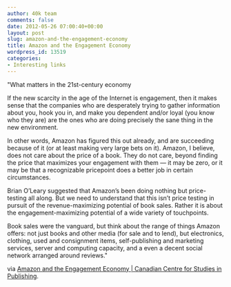 ```yaml
---
author: 40k team
comments: false
date: 2012-05-26 07:00:40+00:00
layout: post
slug: amazon-and-the-engagement-economy
title: Amazon and the Engagement Economy
wordpress_id: 13519
categories:
- Interesting links
---
```


"What matters in the 21st-century economy

If the new scarcity in the age of the Internet is engagement, then it makes sense that the companies who are desperately trying to gather information about you, hook you in, and make you dependent and/or loyal (you know who they are) are the ones who are doing precisely the sane thing in the new environment.

In other words, Amazon has figured this out already, and are succeeding because of it (or at least making very large bets on it). Amazon, I believe, does not care about the price of a book. They do not care, beyond finding the price that maximizes your engagement with them — it may be zero, or it may be that a recognizable pricepoint does a better job in certain circumstances.

Brian O’Leary suggested that Amazon’s been doing nothing but price-testing all along. But we need to understand that this isn’t price testing in pursuit of the revenue-maximizing potential of book sales. Rather it is about the engagement-maximizing potential of a wide variety of touchpoints.

Book sales were the vanguard, but think about the range of things Amazon offers: not just books and other media (for sale and to lend), but electronics, clothing, used and consignment items, self-publishing and marketing services, server and computing capacity, and a even a decent social network arranged around reviews."

via [Amazon and the Engagement Economy | Canadian Centre for Studies in Publishing](http://tkbr.ccsp.sfu.ca/tkbr/amazon-and-the-engagement-economy/).
